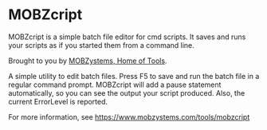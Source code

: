 # MOBZcript
MOBZcript is a simple batch file editor for cmd scripts. It saves and runs your scripts as if you started them from a command line.

Brought to you by [MOBZystems, Home of Tools](https://www.mobzystems.com/).

A simple utility to edit batch files. Press F5 to save and run the batch file in a regular command prompt. MOBZcript will add a pause statement automatically, so you can see the output your script produced. Also, the current ErrorLevel is reported.

For more information, see <https://www.mobzystems.com/tools/mobzcript>
